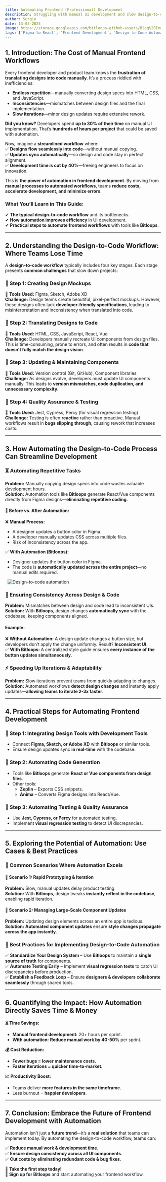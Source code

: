 ```yaml
---
title: Automating Frontend (Professional) Development
description: Struggling with manual UI development and slow design-to-code workflows? Learn how frontend automation can cut development time by 40%, improve design consistency, and reduce technical debt. Discover how tools like Bitloops streamline UI implementation by automating code generation, testing, and updates—helping your team ship faster and more efficiently.
author: Sergio
date: 13-03-2025
image: https://storage.googleapis.com/bitloops-github-assets/Blog%20Images/automating_frontend_development_workflow/automate_frontend_development_workflow.png
tags: ['Figma-to-React', 'Frontend Development', 'Design-to-Code Automation','Frontend Engineer','Frontend AI Agent']
---
```


## **1. Introduction: The Cost of Manual Frontend Workflows**  

Every frontend developer and product team knows the **frustration of translating designs into code manually**. It’s a process riddled with inefficiencies:  

- **Endless repetition**—manually converting design specs into HTML, CSS, and JavaScript.  
- **Inconsistencies**—mismatches between design files and the final implementation.  
- **Slow iterations**—minor design updates require extensive rework.  

**Did you know?** Developers spend **up to 30% of their time** on manual UI implementation. That’s **hundreds of hours per project** that could be saved with automation.  

Now, imagine a **streamlined workflow** where:  
✅ **Designs flow seamlessly into code**—without manual copying.  
✅ **Updates sync automatically**—so design and code stay in perfect alignment.  
✅ **Development time is cut by 40%**—freeing engineers to focus on innovation.  

This is **the power of automation in frontend development**. By moving from **manual processes to automated workflows**, teams **reduce costs, accelerate development, and minimize errors**.  

### **What You’ll Learn in This Guide:**  
✔ **The typical design-to-code workflow** and its bottlenecks.  
✔ **How automation improves efficiency** in UI development.  
✔ **Practical steps to automate frontend workflows** with tools like **Bitloops**.  

---

## **2. Understanding the Design-to-Code Workflow: Where Teams Lose Time**  

A **design-to-code workflow** typically includes four key stages. Each stage presents **common challenges** that slow down projects:  

### **🔹 Step 1: Creating Design Mockups**  
📌 **Tools Used:** Figma, Sketch, Adobe XD  
**Challenge:** Design teams create beautiful, pixel-perfect mockups. However, these designs often lack **developer-friendly specifications**, leading to misinterpretation and inconsistency when translated into code.  

### **🔹 Step 2: Translating Designs to Code**  
📌 **Tools Used:** HTML, CSS, JavaScript, React, Vue  
**Challenge:** Developers manually recreate UI components from design files. This is time-consuming, prone to errors, and often results in **code that doesn’t fully match the design vision**.  

### **🔹 Step 3: Updating & Maintaining Components**  
📌 **Tools Used:** Version control (Git, GitHub), Component libraries  
**Challenge:** As designs evolve, developers must update UI components manually. This leads to **version mismatches, code duplication, and unnecessary complexity**.  

### **🔹 Step 4: Quality Assurance & Testing**  
📌 **Tools Used:** Jest, Cypress, Percy (for visual regression testing)  
**Challenge:** Testing is often **reactive** rather than proactive. Manual workflows result in **bugs slipping through**, causing rework that increases costs.  

---

## **3. How Automating the Design-to-Code Process Can Streamline Development**  

### **⏳ Automating Repetitive Tasks**  
**Problem:** Manually copying design specs into code wastes valuable development hours.  
**Solution:** Automation tools like **Bitloops** generate React/Vue components directly from Figma designs—**eliminating repetitive coding.**  

#### **📌 Before vs. After Automation:**  
❌ **Manual Process:**  
- A designer updates a button color in Figma.  
- A developer manually updates CSS across multiple files.  
- Risk of inconsistency across the app.  

✅ **With Automation (Bitloops):**  
- Designer updates the button color in Figma.  
- The code is **automatically updated across the entire project**—no manual edits required.  

&nbsp;
![Design-to-code automation](https://storage.googleapis.com/bitloops-github-assets/Blog%20Images/automating_frontend_development_workflow/design_to_code_automation.png)
&nbsp;

### **🔄 Ensuring Consistency Across Design & Code**  
**Problem:** Mismatches between design and code lead to inconsistent UIs.  
**Solution:** With **Bitloops**, design changes **automatically sync** with the codebase, keeping components aligned.  

#### **Example:**  
❌ **Without Automation:** A design update changes a button size, but developers don’t apply the change uniformly. Result? **Inconsistent UI.**  
✅ **With Bitloops:** A centralized style guide ensures **every instance of the button updates simultaneously**.  


### **⚡ Speeding Up Iterations & Adaptability**  
**Problem:** Slow iterations prevent teams from quickly adapting to changes.  
**Solution:** Automated workflows **detect design changes** and instantly apply updates—**allowing teams to iterate 2-3x faster**.  

---

## **4. Practical Steps for Automating Frontend Development**  

### **📌 Step 1: Integrating Design Tools with Development Tools**  
- Connect **Figma, Sketch, or Adobe XD** with **Bitloops** or similar tools.  
- Ensure design updates sync **in real-time** with the codebase.  

### **📌 Step 2: Automating Code Generation**  
- Tools like **Bitloops** generate **React or Vue components from design files**.  
- Other tools:  
  - **Zeplin** – Exports CSS snippets.  
  - **Anima** – Converts Figma designs into React/Vue.  

### **📌 Step 3: Automating Testing & Quality Assurance**  
- Use **Jest, Cypress, or Percy** for automated testing.  
- Implement **visual regression testing** to detect UI discrepancies.  

---

## **5. Exploring the Potential of Automation: Use Cases & Best Practices**  

### **📌 Common Scenarios Where Automation Excels**  

#### **🚀 Scenario 1: Rapid Prototyping & Iteration**  
**Problem:** Slow, manual updates delay product testing.  
**Solution:** With **Bitloops**, design tweaks **instantly reflect in the codebase**, enabling rapid iteration.  

#### **📌 Scenario 2: Managing Large-Scale Component Updates**  
**Problem:** Updating design elements across an entire app is tedious.  
**Solution:** **Automated component updates** ensure **style changes propagate across the app instantly**.  

### **📌 Best Practices for Implementing Design-to-Code Automation**  
✅ **Standardize Your Design System** – Use **Bitloops** to maintain a **single source of truth** for components.  
✅ **Automate Testing Early** – Implement **visual regression tests** to catch UI discrepancies before production.  
✅ **Establish a Feedback Loop** – Ensure **designers & developers collaborate seamlessly** through shared tools.  

---

## **6. Quantifying the Impact: How Automation Directly Saves Time & Money**  

**⏳ Time Savings:**  
- **Manual frontend development:** 20+ hours per sprint.  
- **With automation:** **Reduce manual work by 40-50%** per sprint.  

**💰 Cost Reduction:**  
- **Fewer bugs = lower maintenance costs.**  
- **Faster iterations = quicker time-to-market.**  

**📈 Productivity Boost:**  
- Teams deliver **more features in the same timeframe**.  
- Less burnout = **happier developers**.  

---

## **7. Conclusion: Embrace the Future of Frontend Development with Automation**  

Automation isn’t just a **future trend**—it’s a **real solution** that teams can implement today. By automating the design-to-code workflow, teams can:  

✅ **Reduce manual work & development time**.  
✅ **Ensure design consistency across all UI components**.  
✅ **Cut costs by eliminating redundant code & bug fixes**.  

🚀 **Take the first step today!**  
🔹 **Sign up for Bitloops** and start automating your frontend workflow.  
